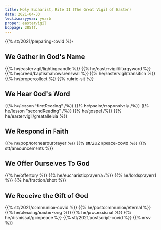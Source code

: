 ```yaml
---
title: Holy Eucharist, Rite II (The Great Vigil of Easter)
date: 2021-04-03
lectionaryyear: yearb
proper: eastervigil
bcppage: 285ff.
---
```

{{% stt/2021/preparing-covid %}}

## We Gather in God's Name
{{% he/eastervigil/lightingcandle %}}
{{% he/eastervigil/liturgyword %}}
{{% he/creed/baptismalvowsrenewal %}}
{{% he/eastervigil/transition %}}
{{% he/propercollect %}}
{{% rubric-sit %}}

## We Hear God's Word
{{% he/lesson "firstReading" /%}}
{{% he/psalm/responsively /%}}
{{% he/lesson "secondReading" /%}}
{{% he/gospel /%}}
{{% he/eastervigil/greatalleluia %}}

## We Respond in Faith
{{% he/pop/lordhearourprayer %}}
{{% stt/2021/peace-covid %}}
{{% stt/announcements %}}

## We Offer Ourselves To God
{{% he/offertory %}}
{{% he/eucharisticprayer/a /%}}
{{% he/lordsprayer/1 %}}
{{% he/fraction/short %}}

## We Receive the Gift of God
{{% stt/2021/communion-covid %}}
{{% he/postcommunion/eternal %}}
{{% he/blessing/easter-long %}}
{{% he/processional %}}
{{% he/dismissal/goinpeace %}}
{{% stt/2021/postscript-covid %}}
{{% nrsv %}}
